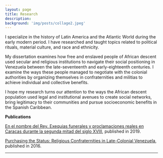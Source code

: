 ```yaml
---
layout: page
title: Research
description:
background: 'img/posts/collage2.jpeg'
---
```

I specialize in the history of Latin America and the Atlantic World during the early modern period. I have researched and taught topics related to political rituals, material culture, and race and ethnicity.

My dissertation examines how free and enslaved people of African descent used secular and religious institutions to navigate their social positioning in Venezuela between the late-seventeenth and early-eighteenth centuries. I examine the ways these people managed to negotiate with the colonial authorities by organizing themselves in confraternities and militias to achieve individual and collective benefits.

I hope my research turns our attention to the ways the African descent population used legal and institutional avenues to create social networks, bring legitimacy to their communities and pursue socioeconomic benefits in the Spanish Caribbean.  

**Publications**

[En el nombre del Rey. Exequias funerales y proclamaciones reales en Caracas durante la segunda mitad del siglo XVIII](https://www.academia.edu/40245233/En_el_nombre_del_Rey_Exequias_funerales_y_proclamaciones_reales_en_Caracas_durante_la_segunda_mitad_del_siglo_XVIII), published in 2019.

[Purchasing the Status: Religious Confraternities in Late-Colonial Venezuela](https://www.academia.edu/28109940/Purchasing_the_Status_Religious_Confraternities_in_Late_Colonial_Venezuela), published in 2016.

---
